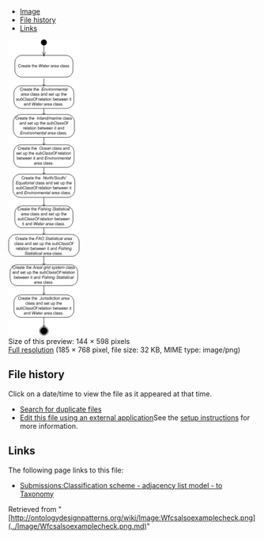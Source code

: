 * [Image](../Image/Wfcsalsoexamplecheck.png.md#file)
* [File history](../Image/Wfcsalsoexamplecheck.png.md#filehistory)
* [Links](../Image/Wfcsalsoexamplecheck.png.md#filelinks)

[![Image:Wfcsalsoexamplecheck.png](../images/thumb/5/5d/Wfcsalsoexamplecheck.png/144px-Wfcsalsoexamplecheck.png)](../../images/5/5d/Wfcsalsoexamplecheck.png)  
Size of this preview: 144 × 598 pixels  
[Full resolution](../../images/5/5d/Wfcsalsoexamplecheck.png)‎ (185 × 768 pixel, file size: 32 KB, MIME type: image/png)

## File history

Click on a date/time to view the file as it appeared at that time.



  
* [Search for duplicate files](http://ontologydesignpatterns.org/wiki/Special:FileDuplicateSearch/Wfcsalsoexamplecheck.png "Special:FileDuplicateSearch/Wfcsalsoexamplecheck.png")
* [Edit this file using an external application](http://ontologydesignpatterns.org/wiki/index.php?title=Image:Wfcsalsoexamplecheck.png&action=edit&externaledit=true&mode=file "Image:Wfcsalsoexamplecheck.png")See the [setup instructions](http://www.mediawiki.org/wiki/Manual:External_editors "http://www.mediawiki.org/wiki/Manual:External_editors") for more information.

## Links



The following page links to this file:


* [Submissions:Classification scheme - adjacency list model - to Taxonomy](../Submissions/Classification_scheme_-_adjacency_list_model_-_to_Taxonomy.md "Submissions:Classification scheme - adjacency list model - to Taxonomy")


Retrieved from "[http://ontologydesignpatterns.org/wiki/Image:Wfcsalsoexamplecheck.png](../Image/Wfcsalsoexamplecheck.png.md)"
